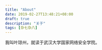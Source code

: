 ```yaml
---
title: "About"
date: 2019-02-27T13:48:21+08:00
draft: true
description: "关于"
tags: [杂七杂八]
---
```


我叫叶琼州，就读于武汉大学国家网络安全学院。